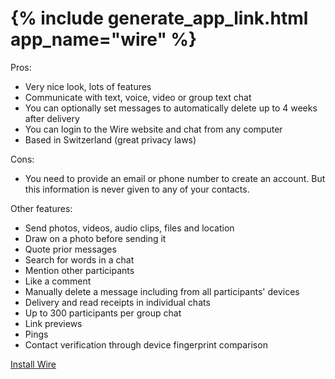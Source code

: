 <tr><td style="vertical-align:top"><h1>{% include generate_app_link.html app_name="wire" %}</h1></td>
<td>
  Pros:
  <ul>
  <li>Very nice look, lots of features</li>
  <li>Communicate with text, voice, video or group text chat</li>
  <li>You can optionally set messages to automatically delete up to 4 weeks after delivery</li>
  <li>You can login to the Wire website and chat from any computer</li>
  <li>Based in Switzerland (great privacy laws)</li>
  </ul>
  Cons:
  <ul>
  <li>You need to provide an email or phone number to create an account. But this information is never given to any of your contacts.</li>
  </ul>
  Other features:
  <ul>
  <li>Send photos, videos, audio clips, files and location</li>
  <li>Draw on a photo before sending it</li>
  <li>Quote prior messages</li>
  <li>Search for words in a chat</li>
  <li>Mention other participants</li>
  <li>Like a comment</li>
  <li>Manually delete a message including from all participants' devices</li>
  <li>Delivery and read receipts in individual chats</li>
  <li>Up to 300 participants per group chat</li>
  <li>Link previews</li>
  <li>Pings</li>
  <li>Contact verification through device fingerprint comparison</li>
  </ul>
  <a href="/install_wire.html" class="btn btn--info btn--x-large">Install Wire</a><br>
  <br>
</td>
</tr>
